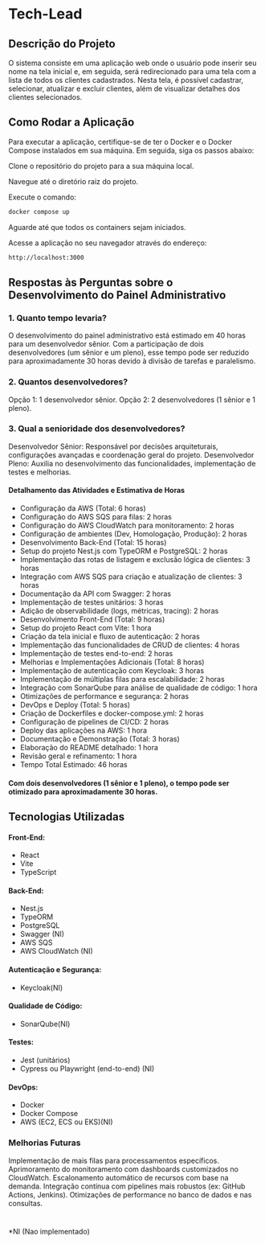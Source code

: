 # Tech-Lead

## Descrição do Projeto

O sistema consiste em uma aplicação web onde o usuário pode inserir seu nome na tela inicial e, em seguida, será redirecionado para uma tela com a lista de todos os clientes cadastrados. Nesta tela, é possível cadastrar, selecionar, atualizar e excluir clientes, além de visualizar detalhes dos clientes selecionados.

## Como Rodar a Aplicação

Para executar a aplicação, certifique-se de ter o Docker e o Docker Compose instalados em sua máquina. Em seguida, siga os passos abaixo:

Clone o repositório do projeto para a sua máquina local.

Navegue até o diretório raiz do projeto.

Execute o comando:

```bash
docker compose up
```

Aguarde até que todos os containers sejam iniciados.

Acesse a aplicação no seu navegador através do endereço:

```bash
http://localhost:3000
```

## Respostas às Perguntas sobre o Desenvolvimento do Painel Administrativo

### 1. Quanto tempo levaria?

O desenvolvimento do painel administrativo está estimado em 40 horas para um desenvolvedor sênior. Com a participação de dois desenvolvedores (um sênior e um pleno), esse tempo pode ser reduzido para aproximadamente 30 horas devido à divisão de tarefas e paralelismo.

### 2. Quantos desenvolvedores?

Opção 1: 1 desenvolvedor sênior.
Opção 2: 2 desenvolvedores (1 sênior e 1 pleno).

### 3. Qual a senioridade dos desenvolvedores?

Desenvolvedor Sênior: Responsável por decisões arquiteturais, configurações avançadas e coordenação geral do projeto.
Desenvolvedor Pleno: Auxilia no desenvolvimento das funcionalidades, implementação de testes e melhorias.

#### Detalhamento das Atividades e Estimativa de Horas

- Configuração da AWS (Total: 6 horas)
- Configuração do AWS SQS para filas: 2 horas
- Configuração do AWS CloudWatch para monitoramento: 2 horas
- Configuração de ambientes (Dev, Homologação, Produção): 2 horas
- Desenvolvimento Back-End (Total: 15 horas)
- Setup do projeto Nest.js com TypeORM e PostgreSQL: 2 horas
- Implementação das rotas de listagem e exclusão lógica de clientes: 3 horas
- Integração com AWS SQS para criação e atualização de clientes: 3 horas
- Documentação da API com Swagger: 2 horas
- Implementação de testes unitários: 3 horas
- Adição de observabilidade (logs, métricas, tracing): 2 horas
- Desenvolvimento Front-End (Total: 9 horas)
- Setup do projeto React com Vite: 1 hora
- Criação da tela inicial e fluxo de autenticação: 2 horas
- Implementação das funcionalidades de CRUD de clientes: 4 horas
- Implementação de testes end-to-end: 2 horas
- Melhorias e Implementações Adicionais (Total: 8 horas)
- Implementação de autenticação com Keycloak: 3 horas
- Implementação de múltiplas filas para escalabilidade: 2 horas
- Integração com SonarQube para análise de qualidade de código: 1 hora
- Otimizações de performance e segurança: 2 horas
- DevOps e Deploy (Total: 5 horas)
- Criação de Dockerfiles e docker-compose.yml: 2 horas
- Configuração de pipelines de CI/CD: 2 horas
- Deploy das aplicações na AWS: 1 hora
- Documentação e Demonstração (Total: 3 horas)
- Elaboração do README detalhado: 1 hora
- Revisão geral e refinamento: 1 hora
- Tempo Total Estimado: 46 horas

#### Com dois desenvolvedores (1 sênior e 1 pleno), o tempo pode ser otimizado para aproximadamente 30 horas.

## Tecnologias Utilizadas

#### Front-End:

- React
- Vite
- TypeScript

#### Back-End:

- Nest.js
- TypeORM
- PostgreSQL
- Swagger (NI)
- AWS SQS
- AWS CloudWatch (NI)

#### Autenticação e Segurança:

- Keycloak(NI)

#### Qualidade de Código:

- SonarQube(NI)

#### Testes:

- Jest (unitários)
- Cypress ou Playwright (end-to-end) (NI)

#### DevOps:

- Docker
- Docker Compose
- AWS (EC2, ECS ou EKS)(NI)

### Melhorias Futuras

Implementação de mais filas para processamentos específicos.
Aprimoramento do monitoramento com dashboards customizados no CloudWatch.
Escalonamento automático de recursos com base na demanda.
Integração contínua com pipelines mais robustos (ex: GitHub Actions, Jenkins).
Otimizações de performance no banco de dados e nas consultas.

#

\*NI (Nao implementado)
